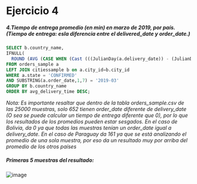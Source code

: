 # Ejercicio 4
##### 4.Tiempo de entrega promedio (en min) en marzo de 2019, por país. (Tiempo de entrega: esla diferencia entre el delivered_date y order_date.)
```sql
SELECT b.country_name,
IFNULL(
  ROUND (AVG (CASE WHEN (Cast (((JulianDay(a.delivery_date)) - (JulianDay(a.order_date))) * 24 * 60 As Integer)) <> 0 THEN (Cast (((JulianDay(a.delivery_date)) - (JulianDay(a.order_date))) * 24 * 60 As Integer)) ELSE NULL END), 2), 0) AS avg_delivery_time
FROM orders_sample a 
LEFT JOIN citiessample b on a.city_id=b.city_id
WHERE a.state = 'CONFIRMED'
AND SUBSTRING(a.order_date,1,7) = '2019-03'
GROUP BY b.country_name
ORDER BY avg_delivery_time DESC;
```
*Nota: Es importante resaltar que dentro de la tabla orders_sample.csv de las 25000 muestras, solo 652 tienen order_date diferente de delivery_date (O sea se puede calcular un tiempo de entrega diferente que 0), por lo que los resultados de los promedios pueden estar sesgados. En el caso de Bolivia, da 0 ya que todas las muestras tenían un order_date igual a delivery_date. En el caso de Paraguay da 161 ya que se está analizando el promedio de una sola muestra, por eso da un resultado muy por arriba del promedio de los otros países*
##### Primeras 5 muestras del resultado:
![image](https://user-images.githubusercontent.com/81542475/160056445-cfa0b36a-2bbf-49db-baae-1e8bb938501a.png)
